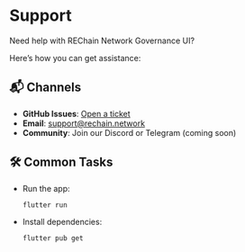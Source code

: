 # Support

Need help with REChain Network Governance UI?

Here’s how you can get assistance:

## 📬 Channels

- **GitHub Issues**: [Open a ticket](https://github.com/REChain-Network-Solutions/REChain-Network-Governance-UI/issues)
- **Email**: support@rechain.network
- **Community**: Join our Discord or Telegram (coming soon)

## 🛠 Common Tasks

- Run the app:  
  ```bash
  flutter run
  ```

- Install dependencies:  
  ```bash
  flutter pub get
  ```
